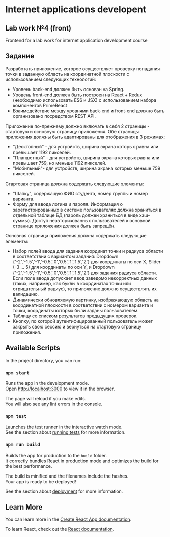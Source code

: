 # Internet applications developent
## Lab work №4 (front)
Frontend for a lab work for internet application development course
## Задание
Разработать приложение, которое осуществляет проверку попадания точки в заданную область на координатной плоскости с использованием следующих технологий:
* Уровень back-end должен быть основан на Spring. 
* Уровень front-end должен быть построен на React + Redux (необходимо использовать ES6 и JSX) с использованием набора компонентов PrimeReact 
* Взаимодействие между уровнями back-end и front-end должно быть организовано посредством REST API. 

Приложение по-прежнему должно включать в себя 2 страницы - стартовую и основную страницу приложения. Обе страницы приложения должны быть адаптированы для отображения в 3 режимах: 
* "Десктопный" - для устройств, ширина экрана которых равна или превышает 1192 пикселей. 
* "Планшетный" - для устройств, ширина экрана которых равна или превышает 759, но меньше 1192 пикселей. 
* "Мобильный"- для устройств, ширина экрана которых меньше 759 пикселей. 

Стартовая страница должна содержать следующие элементы: 
* "Шапку", содержащую ФИО студента, номер группы и номер варианта. 
* Форму для ввода логина и пароля. Информация о зарегистрированных в системе пользователях должна храниться в отдельной таблице БД (пароль должен храниться в виде хэш-суммы). Доступ неавторизованных пользователей к основной странице приложения должен быть запрещён. 

Основная страница приложения должна содержать следующие элементы: 
* Набор полей ввода для задания координат точки и радиуса области в соответствии с вариантом задания: Dropdown {'-2','-1.5','-1','-0.5','0','0.5','1','1.5','2'} для координаты по оси X, Slider (-3 ... 5) для координаты по оси Y, и Dropdown {'-2','-1.5','-1','-0.5','0','0.5','1','1.5','2'} для задания радиуса области. Если поле ввода допускает ввод заведомо некорректных данных (таких, например, как буквы в координатах точки или отрицательный радиус), то приложение должно осуществлять их валидацию. 
* Динамически обновляемую картинку, изображающую область на координатной плоскости в соответствии с номером варианта и точки, координаты которых были заданы пользователем. 
* Таблицу со списком результатов предыдущих проверок. 
* Кнопку, по которой аутентифицированный пользователь может закрыть свою сессию и вернуться на стартовую страницу приложения. 


## Available Scripts

In the project directory, you can run:

### `npm start`

Runs the app in the development mode.<br>
Open [http://localhost:3000](http://localhost:3000) to view it in the browser.

The page will reload if you make edits.<br>
You will also see any lint errors in the console.

### `npm test`

Launches the test runner in the interactive watch mode.<br>
See the section about [running tests](https://facebook.github.io/create-react-app/docs/running-tests) for more information.

### `npm run build`

Builds the app for production to the `build` folder.<br>
It correctly bundles React in production mode and optimizes the build for the best performance.

The build is minified and the filenames include the hashes.<br>
Your app is ready to be deployed!

See the section about [deployment](https://facebook.github.io/create-react-app/docs/deployment) for more information.

## Learn More

You can learn more in the [Create React App documentation](https://facebook.github.io/create-react-app/docs/getting-started).

To learn React, check out the [React documentation](https://reactjs.org/).
